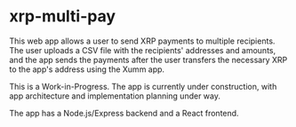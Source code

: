 # xrp-multi-pay

This web app allows a user to send XRP payments to multiple recipients. The user uploads a CSV file with the recipients' addresses and amounts, and the app sends the payments after the user transfers the necessary XRP to the app's address using the Xumm app.

This is a Work-in-Progress. The app is currently under construction, with app architecture and implementation planning under way.

The app has a Node.js/Express backend and a React frontend.
